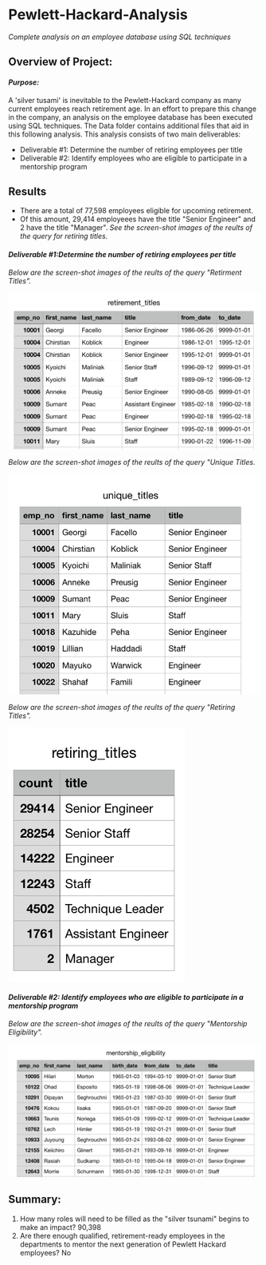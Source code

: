 # **Pewlett-Hackard-Analysis**
*Complete analysis on an employee database using SQL techniques*


## Overview of Project:

#### *Purpose:*
A 'silver tusami' is inevitable to the Pewlett-Hackard company as many current employees reach retirement age. In an effort to prepare this change in the company, an analysis on the employee database has been executed using SQL techniques. The Data folder contains additional files that aid in this following analysis. This analysis consists of two main deliverables: 

- Deliverable #1: Determine the number of retiring employees per title
- Deliverable #2: Identify employees who are eligible to participate in a mentorship program


## Results 

- There are a total of 77,598 employees eligible for upcoming retirement. 
- Of this amount, 29,414 employeees have the title "Senior Engineer" and 2 have the title "Manager". 
*See the screen-shot images of the reults of the query for retiring titles.*



#### *Deliverable #1:Determine the number of retiring employees per title*
*Below are the screen-shot images of the reults of the query "Retirment Titles".*

![Retirment_Titles)Results](retirement_titles.png)

*Below are the screen-shot images of the reults of the query "Unique Titles.*

![Unique_Titles)Results](unique_titles.png)

*Below are the screen-shot images of the reults of the query "Retiring Titles".*

![Retiring_Titles)Results](retiring_titles.png)


#### *Deliverable #2: Identify employees who are eligible to participate in a mentorship program*
*Below are the screen-shot images of the reults of the query "Mentorship Eligibility".*

![Mentorship_Eligbility)Results](mentorship_eligibility.png)


## Summary:

1. How many roles will need to be filled as the "silver tsunami" begins to make an impact?
90,398 
2. Are there enough qualified, retirement-ready employees in the departments to mentor the next generation of Pewlett Hackard employees?
No


